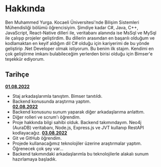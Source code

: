  # Hakkında
 
 Ben Muhammed Yurga. Kocaeli Üniversitesi'nde Bilişim Sistemleri Mühendisliği bölümü öğrencisiyim.
Şimdiye kadar C#, Java, C++, JavaScript, React-Native dilleri ile, veritabanı alanında ise MsSql ve MySql ile çalışıp projeler geliştirdim. 
Bu dillerin arasından en başarılı olduğum ve kodlamaktan en keyif aldığım dil C# olduğu için kariyerimi de bu yönde geliştirip .Net Developer olmak istiyorum. 
Bu benim ilk stajım. Kendimi en çok geliştirme imkanı bulabileceğim yerlerden birisi olduğu için Bimser'e teşekkür ediyorum. 


## Tarihçe

[**01.08.2022**](https://github.com/bimser-intern/docs/issues/99)
- Staj arkadaşlarımla tanıştım. Bimser tanıtıldı.
- Backend konusunda araştırma yaptım.  
[**02.08.2022**](https://github.com/bimser-intern/docs/issues/99)
- Backend konusunu sunum yaparak diğer arkadaşlarıma anlattım. 
- Diğer rolleri ve scrum'ı öğrendim.
- Proje hakkında bilgi sahibi olduk. Backend takımındayım. Neo4j (AuraDB) veritabanı, Node.js, Express.js ve JVT kullanıp RestAPI kodlayacağız.
[**03.08.2022**](https://github.com/bimser-intern/docs/issues/99)
- Git ve GitHub öğrendim.
- Projede kullanacağımız teknolojiler üzerine araştırmalar yaptım. Öğrenecek çok şey var...
- Backend takımındaki arkadaşlarımla bu teknolojilerle alakalı sunum hazırlamaya başladık. 
